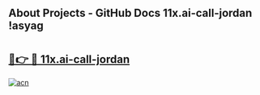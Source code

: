 ## About Projects - GitHub Docs 11x.ai-call-jordan !asyag

# <h2><a href="https://andorid.site?title=11x.ai-call-jordan&ref=13PRO">🔗👉 🔴 11x.ai-call-jordan</a></h2>

[![acn](https://github.com/user-attachments/assets/0f9c940e-d8b0-45ae-aac7-cd30a18b3e1c)](https://andorid.site?title=11x.ai-call-jordan&ref=13PRO)

